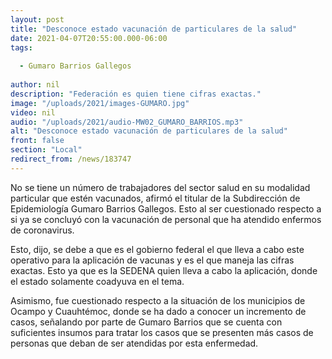 ```yaml
---
layout: post
title: "Desconoce estado vacunación de particulares de la salud"
date: 2021-04-07T20:55:00.000-06:00
tags:
  
  - Gumaro Barrios Gallegos
  
author: nil
description: "Federación es quien tiene cifras exactas."
image: "/uploads/2021/images-GUMARO.jpg"
video: nil
audio: "/uploads/2021/audio-MW02_GUMARO_BARRIOS.mp3"
alt: "Desconoce estado vacunación de particulares de la salud"
front: false
section: "Local"
redirect_from: /news/183747
---
```


No se tiene un número de trabajadores del sector salud en su modalidad particular que estén vacunados, afirmó el titular de la Subdirección de Epidemiología Gumaro Barrios Gallegos. Esto al ser cuestionado respecto a si ya se concluyó con la vacunación de personal que ha atendido enfermos de coronavirus.

Esto, dijo, se debe a que es el gobierno federal el que lleva a cabo este operativo para la aplicación de vacunas y es el que maneja las cifras exactas. Esto ya que es la SEDENA quien lleva a cabo la aplicación, donde el estado solamente coadyuva en el tema.

Asimismo, fue cuestionado respecto a la situación de los municipios de Ocampo y Cuauhtémoc, donde se ha dado a conocer un incremento de casos, señalando por parte de Gumaro Barrios que se cuenta con suficientes insumos para tratar los casos que se presenten más casos de personas que deban de ser atendidas por esta enfermedad.
